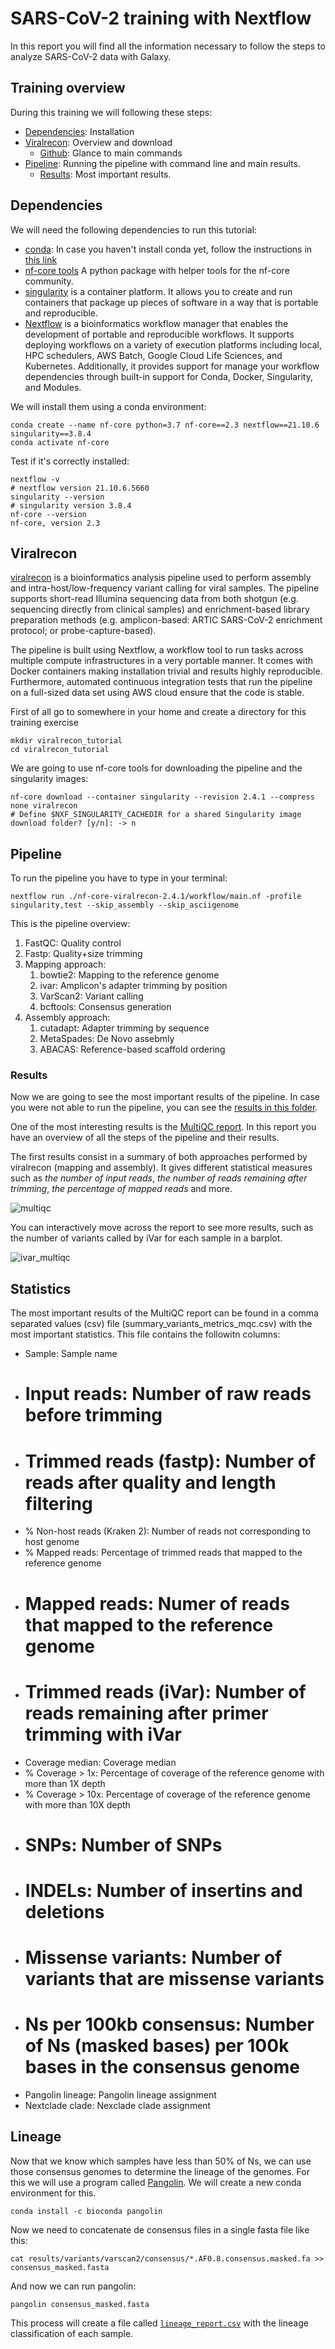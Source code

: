 # SARS-CoV-2 training with Nextflow

In this report you will find all the information necessary to follow the steps to analyze SARS-CoV-2 data with Galaxy.

## Training overview
During this training we will following these steps:
* [Dependencies](#dependencies): Installation
* [Viralrecon](#viralrecon): Overview and download
	* [Github](#github): Glance to main commands
* [Pipeline](#pipeline): Running the pipeline with command line and main results.
	* [Results](#results): Most important results.

## Dependencies

We will need the following dependencies to run this tutorial:

- [conda](https://docs.conda.io/en/latest/miniconda.html): In case you haven't install conda yet, follow the instructions in [this link](https://docs.conda.io/en/latest/miniconda.html)
- [nf-core tools](https://github.com/nf-core/tools) A python package with helper tools for the nf-core community.
- [singularity](https://sylabs.io/guides/3.5/user-guide/introduction.html) is a container platform. It allows you to create and run containers that package up pieces of software in a way that is portable and reproducible.
- [Nextflow](https://www.nextflow.io/) is a bioinformatics workflow manager that enables the development of portable and reproducible workflows. It supports deploying workflows on a variety of execution platforms including local, HPC schedulers, AWS Batch, Google Cloud Life Sciences, and Kubernetes. Additionally, it provides support for manage your workflow dependencies through built-in support for Conda, Docker, Singularity, and Modules.

We will install them using a conda environment:
```
conda create --name nf-core python=3.7 nf-core==2.3 nextflow==21.10.6 singularity==3.8.4
conda activate nf-core
```

Test if it's correctly installed:
```
nextflow -v
# nextflow version 21.10.6.5660
singularity --version
# singularity version 3.8.4
nf-core --version
nf-core, version 2.3
```

## Viralrecon

[viralrecon](https://github.com/BU-ISCIII/viralrecon) is a bioinformatics analysis pipeline used to perform assembly and intra-host/low-frequency variant calling for viral samples. The pipeline supports short-read Illumina sequencing data from both shotgun (e.g. sequencing directly from clinical samples) and enrichment-based library preparation methods (e.g. amplicon-based: ARTIC SARS-CoV-2 enrichment protocol; or probe-capture-based).

The pipeline is built using Nextflow, a workflow tool to run tasks across multiple compute infrastructures in a very portable manner. It comes with Docker containers making installation trivial and results highly reproducible. Furthermore, automated continuous integration tests that run the pipeline on a full-sized data set using AWS cloud ensure that the code is stable.

First of all go to somewhere in your home and create a directory for this training exercise
```
mkdir viralrecon_tutorial
cd viralrecon_tutorial
```
We are going to use nf-core tools for downloading the pipeline and the singularity images:
```
nf-core download --container singularity --revision 2.4.1 --compress none viralrecon
# Define $NXF_SINGULARITY_CACHEDIR for a shared Singularity image download folder? [y/n]: -> n
```

## Pipeline
To run the pipeline you have to type in your terminal:

```
nextflow run ./nf-core-viralrecon-2.4.1/workflow/main.nf -profile singularity,test --skip_assembly --skip_asciigenome
```

This is the pipeline overview:
1. FastQC: Quality control
2. Fastp: Quality+size trimming
3. Mapping approach:
	1. bowtie2: Mapping to the reference genome
	2. ivar: Amplicon's adapter trimming by position
	3. VarScan2: Variant calling
	4. bcftools: Consensus generation
4. Assembly approach:
	1. cutadapt: Adapter trimming by sequence
	2. MetaSpades: De Novo assebmly
	3. ABACAS: Reference-based scaffold ordering

### Results
Now we are going to see the most important results of the pipeline. In case you were not able to run the pipeline, you can see the [results in this folder](../results/).

One of the most interesting results is the [MultiQC report](../results/multiqc/multiqc_report.html). In this report you have an overview of all the steps of the pipeline and their results.

The first results consist in a summary of both approaches performed by viralrecon (mapping and assembly). It gives different statistical measures such as *the number of input reads*, *the number of reads remaining after trimming*, *the percentage of mapped reads* and more.

![multiqc](../docs/images/multiqc_1.png)

You can interactively move across the report to see more results, such as the number of variants called by iVar for each sample in a barplot.

![ivar_multiqc](../docs/images/ivar_multiqc.png)

## Statistics
The most important results of the MultiQC report can be found in a comma separated values (csv) file (summary_variants_metrics_mqc.csv) with the most important statistics. This file contains the followitn columns:

- Sample: Sample name
- # Input reads: Number of raw reads before trimming
- # Trimmed reads (fastp): Number of reads after quality and length filtering
- % Non-host reads (Kraken 2): Number of reads not corresponding to host genome
- % Mapped reads: Percentage of trimmed reads that mapped to the reference genome
- # Mapped reads: Numer of reads that mapped to the reference genome
- # Trimmed reads (iVar): Number of reads remaining after primer trimming with iVar
- Coverage median: Coverage median
- % Coverage > 1x: Percentage of coverage of the reference genome with more than 1X depth
- % Coverage > 10x: Percentage of coverage of the reference genome with more than 10X depth
- # SNPs: Number of SNPs
- # INDELs: Number of insertins and deletions
- # Missense variants: Number of variants that are missense variants
- # Ns per 100kb consensus: Number of Ns (masked bases) per 100k bases in the consensus genome
- Pangolin lineage: Pangolin lineage assignment
- Nextclade clade: Nexclade clade assignment

## Lineage
Now that we know which samples have less than 50% of Ns, we can use those consensus genomes to determine the lineage of the genomes. For this we will use a program called [Pangolin](https://github.com/cov-lineages/pangolin). We will create a new conda environment for this.
```
conda install -c bioconda pangolin
```

Now we need to concatenate de consensus files in a single fasta file like this:
```
cat results/variants/varscan2/consensus/*.AF0.8.consensus.masked.fa >> consensus_masked.fasta
```

And now we can run pangolin:
```
pangolin consensus_masked.fasta
```

This process will create a file called [`lineage_report.csv`](../results/lineage_report.csv) with the lineage classification of each sample.
